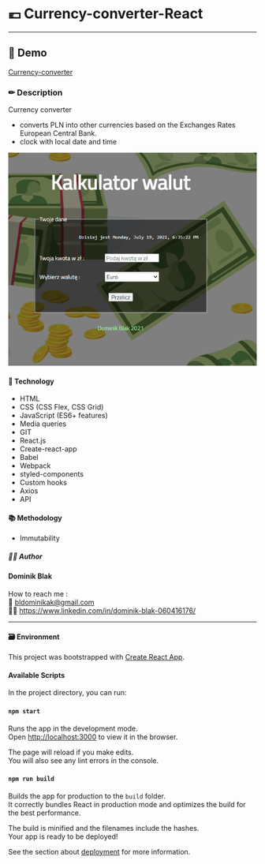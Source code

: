# 💶 Currency-converter-React

---

## 🚀 Demo

[Currency-converter](https://dominikblak.github.io/currency-converter-react/)

### ✏ Description

Currency converter 
- converts PLN into other currencies based on the Exchanges Rates European Central Bank.
- clock with local date and time
<img src="https://github.com/dominikblak/currency-converter-react/blob/master/Animation_currency_converter.gif" alt="demo_Currency_converter">


#### 🧰 Technology

- HTML
- CSS (CSS Flex, CSS Grid)
- JavaScript (ES6+ features)
- Media queries
- GIT
- React.js
- Create-react-app
- Babel
- Webpack
- styled-components
- Custom hooks
- Axios
- API


#### 📚 Methodology

- Immutability

##### 👨‍💻 Author

#### Dominik Blak </br>

How to reach me : </br>
📧 bldominikak@gmail.com </br>
👨‍💼 https://www.linkedin.com/in/dominik-blak-060416176/

---

#### 🗃 Environment

This project was bootstrapped with [Create React App](https://github.com/facebook/create-react-app).

#### Available Scripts

In the project directory, you can run:

#### `npm start`

Runs the app in the development mode.\
Open [http://localhost:3000](http://localhost:3000) to view it in the browser.

The page will reload if you make edits.\
You will also see any lint errors in the console.

#### `npm run build`

Builds the app for production to the `build` folder.\
It correctly bundles React in production mode and optimizes the build for the best performance.

The build is minified and the filenames include the hashes.\
Your app is ready to be deployed!

See the section about [deployment](https://facebook.github.io/create-react-app/docs/deployment) for more information.

